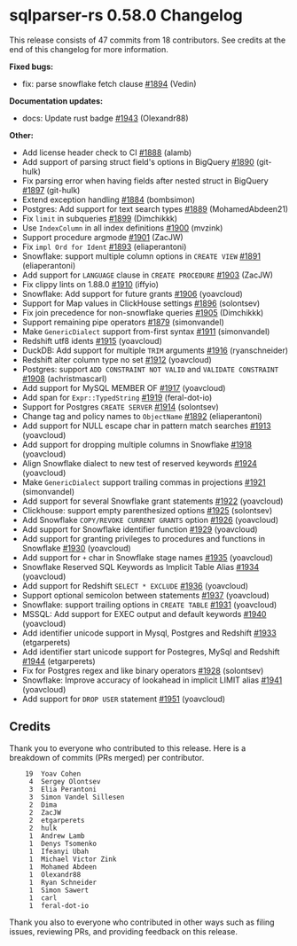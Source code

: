 <!--
Licensed to the Apache Software Foundation (ASF) under one
or more contributor license agreements.  See the NOTICE file
distributed with this work for additional information
regarding copyright ownership.  The ASF licenses this file
to you under the Apache License, Version 2.0 (the
"License"); you may not use this file except in compliance
with the License.  You may obtain a copy of the License at

  http://www.apache.org/licenses/LICENSE-2.0

Unless required by applicable law or agreed to in writing,
software distributed under the License is distributed on an
"AS IS" BASIS, WITHOUT WARRANTIES OR CONDITIONS OF ANY
KIND, either express or implied.  See the License for the
specific language governing permissions and limitations
under the License.
-->

# sqlparser-rs 0.58.0 Changelog

This release consists of 47 commits from 18 contributors. See credits at the end of this changelog for more information.

**Fixed bugs:**

- fix: parse snowflake fetch clause [#1894](https://github.com/apache/datafusion-sqlparser-rs/pull/1894) (Vedin)

**Documentation updates:**

- docs: Update rust badge [#1943](https://github.com/apache/datafusion-sqlparser-rs/pull/1943) (Olexandr88)

**Other:**

- Add license header check to CI [#1888](https://github.com/apache/datafusion-sqlparser-rs/pull/1888) (alamb)
- Add support of parsing struct field's options in BigQuery [#1890](https://github.com/apache/datafusion-sqlparser-rs/pull/1890) (git-hulk)
- Fix parsing error when having fields after nested struct in BigQuery [#1897](https://github.com/apache/datafusion-sqlparser-rs/pull/1897) (git-hulk)
- Extend exception handling [#1884](https://github.com/apache/datafusion-sqlparser-rs/pull/1884) (bombsimon)
- Postgres: Add support for text search types [#1889](https://github.com/apache/datafusion-sqlparser-rs/pull/1889) (MohamedAbdeen21)
- Fix `limit` in subqueries [#1899](https://github.com/apache/datafusion-sqlparser-rs/pull/1899) (Dimchikkk)
- Use `IndexColumn` in all index definitions [#1900](https://github.com/apache/datafusion-sqlparser-rs/pull/1900) (mvzink)
- Support procedure argmode [#1901](https://github.com/apache/datafusion-sqlparser-rs/pull/1901) (ZacJW)
- Fix `impl Ord for Ident` [#1893](https://github.com/apache/datafusion-sqlparser-rs/pull/1893) (eliaperantoni)
- Snowflake: support multiple column options in `CREATE VIEW` [#1891](https://github.com/apache/datafusion-sqlparser-rs/pull/1891) (eliaperantoni)
- Add support for `LANGUAGE` clause in `CREATE PROCEDURE` [#1903](https://github.com/apache/datafusion-sqlparser-rs/pull/1903) (ZacJW)
- Fix clippy lints on 1.88.0 [#1910](https://github.com/apache/datafusion-sqlparser-rs/pull/1910) (iffyio)
- Snowflake: Add support for future grants [#1906](https://github.com/apache/datafusion-sqlparser-rs/pull/1906) (yoavcloud)
- Support for Map values in ClickHouse settings [#1896](https://github.com/apache/datafusion-sqlparser-rs/pull/1896) (solontsev)
- Fix join precedence for non-snowflake queries [#1905](https://github.com/apache/datafusion-sqlparser-rs/pull/1905) (Dimchikkk)
- Support remaining pipe operators [#1879](https://github.com/apache/datafusion-sqlparser-rs/pull/1879) (simonvandel)
- Make `GenericDialect` support from-first syntax [#1911](https://github.com/apache/datafusion-sqlparser-rs/pull/1911) (simonvandel)
- Redshift utf8 idents [#1915](https://github.com/apache/datafusion-sqlparser-rs/pull/1915) (yoavcloud)
- DuckDB: Add support for multiple `TRIM` arguments [#1916](https://github.com/apache/datafusion-sqlparser-rs/pull/1916) (ryanschneider)
- Redshift alter column type no set [#1912](https://github.com/apache/datafusion-sqlparser-rs/pull/1912) (yoavcloud)
- Postgres: support `ADD CONSTRAINT NOT VALID` and `VALIDATE CONSTRAINT` [#1908](https://github.com/apache/datafusion-sqlparser-rs/pull/1908) (achristmascarl)
- Add support for MySQL MEMBER OF [#1917](https://github.com/apache/datafusion-sqlparser-rs/pull/1917) (yoavcloud)
- Add span for `Expr::TypedString` [#1919](https://github.com/apache/datafusion-sqlparser-rs/pull/1919) (feral-dot-io)
- Support for Postgres `CREATE SERVER` [#1914](https://github.com/apache/datafusion-sqlparser-rs/pull/1914) (solontsev)
- Change tag and policy names to `ObjectName` [#1892](https://github.com/apache/datafusion-sqlparser-rs/pull/1892) (eliaperantoni)
- Add support for NULL escape char in pattern match searches [#1913](https://github.com/apache/datafusion-sqlparser-rs/pull/1913) (yoavcloud)
- Add support for dropping multiple columns in Snowflake [#1918](https://github.com/apache/datafusion-sqlparser-rs/pull/1918) (yoavcloud)
- Align Snowflake dialect to new test of reserved keywords [#1924](https://github.com/apache/datafusion-sqlparser-rs/pull/1924) (yoavcloud)
- Make `GenericDialect` support trailing commas in projections [#1921](https://github.com/apache/datafusion-sqlparser-rs/pull/1921) (simonvandel)
- Add support for several Snowflake grant statements [#1922](https://github.com/apache/datafusion-sqlparser-rs/pull/1922) (yoavcloud)
- Clickhouse: support empty parenthesized options [#1925](https://github.com/apache/datafusion-sqlparser-rs/pull/1925) (solontsev)
- Add Snowflake `COPY/REVOKE CURRENT GRANTS` option [#1926](https://github.com/apache/datafusion-sqlparser-rs/pull/1926) (yoavcloud)
- Add support for Snowflake identifier function [#1929](https://github.com/apache/datafusion-sqlparser-rs/pull/1929) (yoavcloud)
- Add support for granting privileges to procedures and functions in Snowflake [#1930](https://github.com/apache/datafusion-sqlparser-rs/pull/1930) (yoavcloud)
- Add support for `+` char in Snowflake stage names [#1935](https://github.com/apache/datafusion-sqlparser-rs/pull/1935) (yoavcloud)
- Snowflake Reserved SQL Keywords as Implicit Table Alias [#1934](https://github.com/apache/datafusion-sqlparser-rs/pull/1934) (yoavcloud)
- Add support for Redshift `SELECT * EXCLUDE` [#1936](https://github.com/apache/datafusion-sqlparser-rs/pull/1936) (yoavcloud)
- Support optional semicolon between statements [#1937](https://github.com/apache/datafusion-sqlparser-rs/pull/1937) (yoavcloud)
- Snowflake: support trailing options in `CREATE TABLE` [#1931](https://github.com/apache/datafusion-sqlparser-rs/pull/1931) (yoavcloud)
- MSSQL: Add support for EXEC output and default keywords [#1940](https://github.com/apache/datafusion-sqlparser-rs/pull/1940) (yoavcloud)
- Add identifier unicode support in Mysql, Postgres and Redshift [#1933](https://github.com/apache/datafusion-sqlparser-rs/pull/1933) (etgarperets)
- Add identifier start unicode support for Postegres, MySql and Redshift [#1944](https://github.com/apache/datafusion-sqlparser-rs/pull/1944) (etgarperets)
- Fix for Postgres regex and like binary operators [#1928](https://github.com/apache/datafusion-sqlparser-rs/pull/1928) (solontsev)
- Snowflake: Improve accuracy of lookahead in implicit LIMIT alias [#1941](https://github.com/apache/datafusion-sqlparser-rs/pull/1941) (yoavcloud)
- Add support for `DROP USER` statement [#1951](https://github.com/apache/datafusion-sqlparser-rs/pull/1951) (yoavcloud)

## Credits

Thank you to everyone who contributed to this release. Here is a breakdown of commits (PRs merged) per contributor.

```
    19	Yoav Cohen
     4	Sergey Olontsev
     3	Elia Perantoni
     3	Simon Vandel Sillesen
     2	Dima
     2	ZacJW
     2	etgarperets
     2	hulk
     1	Andrew Lamb
     1	Denys Tsomenko
     1	Ifeanyi Ubah
     1	Michael Victor Zink
     1	Mohamed Abdeen
     1	Olexandr88
     1	Ryan Schneider
     1	Simon Sawert
     1	carl
     1	feral-dot-io
```

Thank you also to everyone who contributed in other ways such as filing issues, reviewing PRs, and providing feedback on this release.

